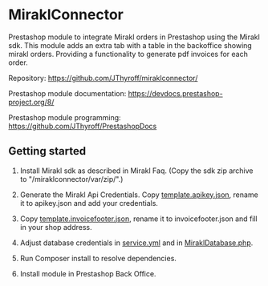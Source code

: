 # MiraklConnector

Prestashop module to integrate Mirakl orders in Prestashop using the Mirakl sdk. This module adds an extra tab with a table in the backoffice showing mirakl orders. Providing a functionality to generate pdf invoices for each order.

Repository:
<https://github.com/JThyroff/miraklconnector/>

Prestashop module documentation:
<https://devdocs.prestashop-project.org/8/>

Prestashop module programming:
<https://github.com/JThyroff/PrestashopDocs>

## Getting started

1. Install Mirakl sdk as described in Mirakl Faq. (Copy the sdk zip archive to "/miraklconnector/var/zip/".)

2. Generate the Mirakl Api Credentials. Copy [template.apikey.json](template.apikey.json), rename it to apikey.json and add your credentials.

3. Copy [template.invoicefooter.json](template.invoicefooter.json), rename it to invoicefooter.json and fill in your shop address. 

4. Adjust database credentials in [service.yml](config/services.yml) and in [MiraklDatabase.php](src/Mirakl/MiraklDatabase.php).

5. Run Composer install to resolve dependencies. 

6. Install module in Prestashop Back Office.  
